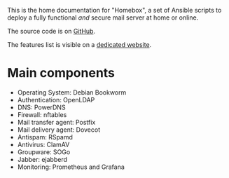 This is the home documentation for "Homebox", a set of Ansible scripts to deploy a fully functional _and_ secure mail
server at home or online.

The source code is on [GitHub](https://github.com/progmaticltd/homebox).

The features list is visible on a [dedicated website](https://homebox.space).

# Main components

- Operating System: Debian Bookworm
- Authentication: OpenLDAP
- DNS: PowerDNS
- Firewall: nftables
- Mail transfer agent: Postfix
- Mail delivery agent: Dovecot
- Antispam: RSpamd
- Antivirus: ClamAV
- Groupware: SOGo
- Jabber: ejabberd
- Monitoring: Prometheus and Grafana

